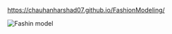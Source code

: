 https://chauhanharshad07.github.io/FashionModeling/

![Fashin model](https://github.com/user-attachments/assets/ba315ca5-93a7-4b4f-8fa6-000c90596817)
